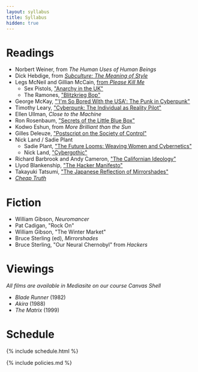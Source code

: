 ```yaml
---
layout: syllabus
title: Syllabus
hidden: true
---
```


# Readings

* Norbert Weiner, from *The Human Uses of Human Beings*
* Dick Hebdige, from [*Subculture: The Meaning of Style*](https://cloudflare-ipfs.com/ipfs/bafykbzaceb3hmkek6peksustvj7varnbkcykrvv5v2osm7kbosktgv7nxkehi?filename=Theo%20Cateforis%20-%20The%20Rock%20History%20Reader-Routledge%20%282007%29.pdf)
* Legs McNeil and Gillian McCain, [from *Please Kill Me*](https://cloudflare-ipfs.com/ipfs/bafykbzaceb4gdg442ikla423kethamcmqc3jx4gd5vr7uxdyxcewrg77ufrpw?filename=Legs%20McNeil%2C%20Gillian%20McCain%20-%20Please%20kill%20me_%20the%20uncensored%20oral%20history%20of%20punk%20%20-Grove%20Press%20%281996%29.pdf)
	* Sex Pistols, ["Anarchy in the UK"](https://www.youtube.com/watch?v=cBojbjoMttI)
	* The Ramones, ["Blitzkrieg Bop"](https://www.youtube.com/watch?v=skdE0KAFCEA)
* George McKay, ["'I'm So Bored With the USA': The Punk in Cyberpunk"](https://cloudflare-ipfs.com/ipfs/bafykbzaceasasp26xyyhrku3nei2eodq3kim3othxnedmjdqsudukqbomuviy?filename=Roger%20Sabin%20-%20Punk%20Rock_%20So%20What__%20The%20Cultural%20Legacy%20of%20Punk-Routledge%20%281999%29.pdf)
* Timothy Leary, ["Cyberpunk: The Individual as Reality Pilot"](https://ipfs.io/ipfs/bafykbzacecnjgw2rcubvuk3d66kt5klexcqmgxvmyb7k34qr77mowvtgddw6c?filename=Larry%20McCaffery%2C%20Lawrence%20F.%20McCaffery%20%28editor%29%20-%20Storming%20the%20Reality%20Studio_%20Casebook%20of%20Cyberpunk%20and%20Postmodern%20Science%20Fiction-Duke%20University%20Press%20%281991%29.pdf)
* Ellen Ullman, *Close to the Machine*
* Ron Rosenbaum, ["Secrets of the Little Blue Box"](http://www.lospadres.info/thorg/lbb.html)
* Kodwo Eshun, from *More Brilliant than the Sun*
* Gilles Deleuze, ["Postscript on the Society of Control"](https://www-jstor-org.srv-proxy2.library.tamu.edu/stable/778828)
* Nick Land / Sadie Plant
	* Sadie Plant, ["The Future Looms: Weaving Women and Cybernetics"](https://monoskop.org/images/1/13/Plant_Sadie_1995_The_Future_Looms_Weaving_Women_and_Cybernetics.pdf)
	* Nick Land, ["Cybergothic"](https://archive.org/details/1993landspiritandteeth/Nick%20Land%20-%20Papers/%281998%29%20LAND%20--%20Cybergothic/page/n1/mode/2up) 
* Richard Barbrook and Andy Cameron, ["The Californian Ideology"](https://www.metamute.org/editorial/articles/californian-ideology)
* Llyod Blankenship, ["The Hacker Manifesto"](https://en.wikisource.org/wiki/The_Hacker_Manifesto)
* Takayuki Tatsumi, ["The Japanese Reflection of Mirrorshades"](https://ipfs.io/ipfs/bafykbzacecnjgw2rcubvuk3d66kt5klexcqmgxvmyb7k34qr77mowvtgddw6c?filename=Larry%20McCaffery%2C%20Lawrence%20F.%20McCaffery%20%28editor%29%20-%20Storming%20the%20Reality%20Studio_%20Casebook%20of%20Cyberpunk%20and%20Postmodern%20Science%20Fiction-Duke%20University%20Press%20%281991%29.pdf)
* [*Cheap Truth*](https://fanac.org/fanzines/Cheap_Truth/index.html)

# Fiction

* William Gibson, *Neuromancer*
* Pat Cadigan, "Rock On"
* William Gibson, "The Winter Market"
* Bruce Sterling (ed), *Mirrorshades*
* Bruce Sterling, "Our Neural Chernobyl" from *Hackers*

# Viewings

*All films are available in Mediasite on our course Canvas Shell*

* *Blade Runner* (1982)
* *Akira* (1988)
* *The Matrix* (1999)

# Schedule

{% include schedule.html %}

{% include policies.md %}
